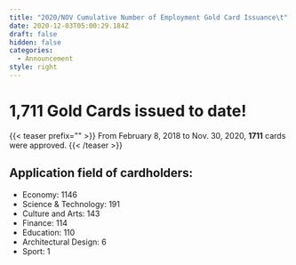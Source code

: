 ```yaml
---
title: "2020/NOV Cumulative Number of Employment Gold Card Issuance\t"
date: 2020-12-03T05:00:29.184Z
draft: false
hidden: false
categories:
  - Announcement
style: right
---
```


# 1,711 Gold Cards issued to date!

{{< teaser prefix="" >}}
From February 8, 2018 to Nov. 30, 2020, **1711** cards were approved.
{{< /teaser >}}


## Application field of cardholders:

-   Economy: 1146
-   Science & Technology: 191
-   Culture and Arts: 143
-   Finance: 114
-   Education: 110
-   Architectural Design: 6
-   Sport: 1

